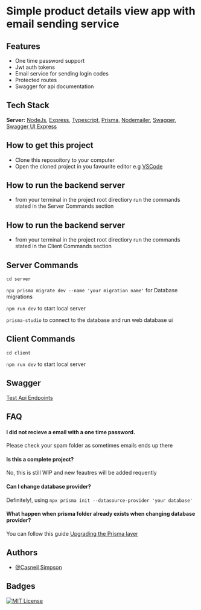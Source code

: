 # Simple product details view app with email sending service

## Features
- One time password support
- Jwt auth tokens
- Email service for sending login codes
- Protected routes
- Swagger for api documentation
## Tech Stack
**Server:** [NodeJs](https://nodejs.org/en), [Express](https://expressjs.com/de/), [Typescript](https://www.typescriptlang.org/docs/), [Prisma](https://www.prisma.io/), [Nodemailer](https://nodemailer.com/about/), [Swagger](https://swagger.io/), [Swagger UI Express](https://www.npmjs.com/package/swagger-ui-express)

## How to get this project
- Clone this reposoitory to your computer
- Open the cloned project in you favourite editor e.g [VSCode](https://code.visualstudio.com/)

## How to run the backend server
- from your terminal in the project root directiory run the commands stated in the Server Commands section

## How to run the backend server
- from your terminal in the project root directiory run the commands stated in the Client Commands section

## Server Commands
`cd server`

`npx prisma migrate dev --name 'your migration name'` for Database migrations

`npm run dev` to start local server

`prisma-studio` to connect to the database and run web database ui

## Client Commands
`cd client`

`npm run dev` to start local server

## Swagger
[Test Api Endpoints](http://localhost:5000/api-docs)

## FAQ

#### I did not recieve a email with a one time password.
Please check your spam folder as sometimes emails ends up there

#### Is this a complete project?
No, this is still WIP and new feautres will be added requently

#### Can I change database provider?
Definitely!, using `npx prisma init --datasource-provider 'your database'`

#### What happen when prisma folder already exists when changing database provider?
You can follow this guide [Upgrading the Prisma layer](https://www.prisma.io/docs/guides/upgrade-guides/upgrade-from-prisma-1/upgrading-the-prisma-layer-postgresql)

## Authors

- [@Casneil Simpson](https://www.github.com/casneil)


## Badges

[![MIT License](https://img.shields.io/badge/License-MIT-green.svg)](https://choosealicense.com/licenses/mit/)